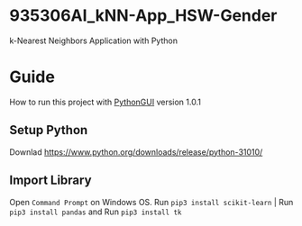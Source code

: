 # 935306AI_kNN-App_HSW-Gender
 k-Nearest Neighbors Application with Python

# Guide
How to run this project with [PythonGUI](https://github.com/Kawin101/935306AI_kNN-App_HSW-Gender/blob/main/GUI_V1.py) version 1.0.1

## Setup Python 
Downlad https://www.python.org/downloads/release/python-31010/

## Import Library
Open `Command Prompt` on Windows OS. Run `pip3 install scikit-learn` | Run `pip3 install pandas` and Run `pip3 install tk`
